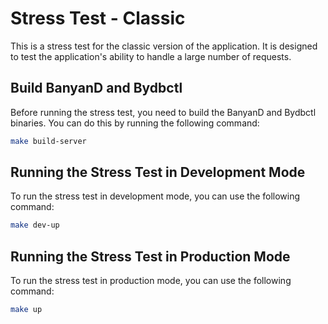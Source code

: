 # Stress Test - Classic

This is a stress test for the classic version of the application. It is designed to test the application's ability to handle a large number of requests.

## Build BanyanD and Bydbctl

Before running the stress test, you need to build the BanyanD and Bydbctl binaries. You can do this by running the following command:

```bash
make build-server
```

## Running the Stress Test in Development Mode

To run the stress test in development mode, you can use the following command:

```bash
make dev-up
```

## Running the Stress Test in Production Mode

To run the stress test in production mode, you can use the following command:

```bash
make up
```
